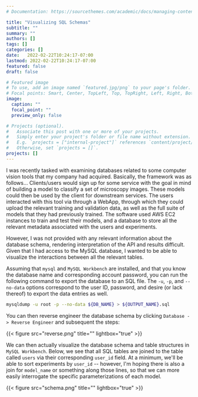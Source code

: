 ```yaml
---
# Documentation: https://sourcethemes.com/academic/docs/managing-content/

title: "Visualizing SQL Schemas"
subtitle: ""
summary: ""
authors: []
tags: []
categories: []
date:   2022-02-22T10:24:17-07:00
lastmod: 2022-02-22T10:24:17-07:00
featured: false
draft: false

# Featured image
# To use, add an image named `featured.jpg/png` to your page's folder.
# Focal points: Smart, Center, TopLeft, Top, TopRight, Left, Right, BottomLeft, Bottom, BottomRight.
image:
  caption: ""
  focal_point: ""
  preview_only: false

# Projects (optional).
#   Associate this post with one or more of your projects.
#   Simply enter your project's folder or file name without extension.
#   E.g. `projects = ["internal-project"]` references `content/project/deep-learning/index.md`.
#   Otherwise, set `projects = []`.
projects: []
---
```


I was recently tasked with examining databases related to some computer vision tools that my company had acquired.  Basically, the framework was as follows... Clients/users would sign up for some service with the goal in mind of building a model to classify a set of microscopy images.  These models could then be used by the client for downstream services.  The users interacted with this tool via through a WebApp, through which they could upload the relevant training and validation data, as well as the full suite of models that they had previously trained.  The software used AWS EC2 instances to train and test their models, and a database to store all the relevant metadata associated with the users and experiments.

However, I was not provided with any relevant information about the database schema, rendering interpretation of the API and results difficult.  Given that I had access to the MySQL database, I wanted to be able to visualize the interactions between all the relevant tables.

Assuming that `mysql` and `MySQL Workbench` are installed, and that you know the database name and corresponding account password, you can run the following command to export the database to an SQL file.  The `-u`, `-p`, and `--no-data` options correspond to the user ID, password, and desire (or lack thereof) to export the data entries as well.

```bash
mysqldump -u root -p --no-data ${DB_NAME} > ${OUTPUT_NAME}.sql
```

You can then reverse engineer the database schema by clicking `Database -> Reverse Engineer` and subsequent the steps:

{{< figure src="reverse.png" title="" lightbox="true" >}}

We can then actually visualize the database schema and table structures in `MySQL Workbench`.  Below, we see that all SQL tables are joined to the table called `users` via their corresponding `user_id` field.  At a minimum, we'll be able to sort experiments by `user_id` -- however, I'm hoping there is also a join for `model_name` or something along those lines, so that we can more easily interrogate the specific parameterizations of each model.

{{< figure src="schema.png" title="" lightbox="true" >}}